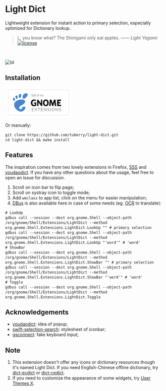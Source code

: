 # Light Dict
Lightweight extension for instant action to primary selection, especially optimized for Dictionary lookup.

>L, you know what? The Shinigami only eat apples. —— *Light Yagami*<br>
[![license]](/LICENSE)
<br>

![ld](https://user-images.githubusercontent.com/17917040/91119018-d33a1900-e6c4-11ea-9bf0-b1c1a742cfeb.gif)

## Installation
[<img src="https://raw.githubusercontent.com/andyholmes/gnome-shell-extensions-badge/master/get-it-on-ego.svg?sanitize=true" alt="Get it on GNOME Extensions" height="100" align="middle">][EGO]

Or manually:
```
git clone https://github.com/tuberry/light-dict.git
cd light-dict && make install
```

## Features

The inspiration comes from two lovely extensions in Firefox, [SSS](https://github.com/CanisLupus/swift-selection-search) and [youdaodict](https://github.com/HalfdogStudio/youdaodict).
If you have any other questions about the usage, feel free to open an issue for discussion.

1. Scroll on icon bar to flip page;
2. Scroll on systray icon to toggle mode;
3. Add `wmclass` to app list, click on the menu for easier manipulation;
4. [DBus](https://www.freedesktop.org/wiki/Software/dbus/) is also available here in case of some needs (eg. [OCR](/ldocr.sh) to translate):
```
# LookUp
gdbus call --session --dest org.gnome.Shell --object-path /org/gnome/Shell/Extensions/LightDict --method org.gnome.Shell.Extensions.LightDict.LookUp "" # primary selection
gdbus call --session --dest org.gnome.Shell --object-path /org/gnome/Shell/Extensions/LightDict --method org.gnome.Shell.Extensions.LightDict.LookUp "'word'" # 'word'
# ShowBar
gdbus call --session --dest org.gnome.Shell --object-path /org/gnome/Shell/Extensions/LightDict --method org.gnome.Shell.Extensions.LightDict.ShowBar "" # primary selection
gdbus call --session --dest org.gnome.Shell --object-path /org/gnome/Shell/Extensions/LightDict --method org.gnome.Shell.Extensions.LightDict.ShowBar "'word'" # 'word'
# Toggle
gdbus call --session --dest org.gnome.Shell --object-path /org/gnome/Shell/Extensions/LightDict --method org.gnome.Shell.Extensions.LightDict.Toggle
```

## Acknowledgements
* [youdaodict](https://github.com/HalfdogStudio/youdaodict): idea of popup;
* [swift-selection-search](https://github.com/CanisLupus/swift-selection-search): stylesheet of iconbar;
* [gsconnect](https://github.com/andyholmes/gnome-shell-extension-gsconnect): fake keyboard input;

## Note
1. This extension doesn't offer any icons or dictionary resources though it's named Light Dict. If you need English-Chinese offline dictionary, try [dict-ecdict](https://github.com/tuberry/dict-ecdict) or [dict-cedict](https://github.com/tuberry/dict-cedict).
2. If you need to customize the appearance of some widgets, try [User Themes X].

[EGO]:https://extensions.gnome.org/extension/2959/light-dict/
[license]:https://img.shields.io/badge/license-GPLv3-green.svg
[User Themes X]:https://github.com/tuberry/user-theme-x

